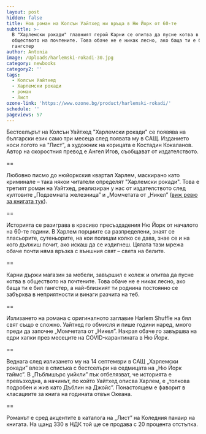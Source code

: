 ```yaml
---
layout: post
hidden: false
title: Нов роман на Колсън Уайтхед ни връща в Ню Йорк от 60-те
subtitle: >-
  В "Харлемски рокади" главният герой Карни се опитва да пусне котва в
  обществото на почтените. Това обаче не е никак лесно, ако баща ти е бил
  гангстер
author: Antonia
image: /Uploads/harlemski-rokadi-30.jpg
category: newbooks
category2: ''
tags:
  - Колсън Уайтхед
  - Харлемски рокади
  - роман
  - Лист
ozone-link: 'https://www.ozone.bg/product/harlemski-rokadi/'
schedule: ''
pageviews: 57
---
```

Бестселърът на Колсън Уайтхед "Харлемски рокади" се появява на български език само три месеца след появата му в САЩ. Изданието носи логото на "Лист", а художник на корицата е Костадин Кокаланов. Автор на скоростния превод е Ангел Игов, съобщават от издателството.

\==

Любовно писмо до нюйоркския квартал Харлем, маскирано като криминале – така някои читатели определят "Харлемски рокади". Това е третият роман на Уайтхед, реализиран у нас от издателството след култовите „Подземната железница” и „Момчетата от „Никел” ([виж ревю за книгата тук](https://literaturnirazgovori.com/bookreviews/2021/06/01/12-09-%D0%BC%D0%BE%D0%BC%D1%87%D0%B5%D1%82%D0%B0%D1%82%D0%B0-%D0%BE%D1%82-%D0%BD%D0%B8%D0%BA%D0%B5%D0%BB-%D0%B1%D0%B0%D0%BD%D0%B0%D0%BB%D0%BD%D0%BE%D1%81%D1%82%D1%82%D0%B0-%D0%BD%D0%B0-%D0%B7%D0%BB%D0%BE%D1%82%D0%BE-%D0%BF%D1%80%D0%B5%D0%B7-%D0%BF%D1%80%D0%B8%D0%B7%D0%BC%D0%B0%D1%82%D0%B0-%D0%B8-%D0%BD%D0%B0-%D1%80%D0%B0%D1%81%D0%B0%D1%82%D0%B0.html)).

\==

Историята се разиграва в красиво пресъздадения Ню Йорк от началото на 60-те години. В Харлем порциите са разпределени, знаят се пласьорите, сутеньорите, на кои полицаи колко се дава, знае се и на кого дължиш почит, ако искаш да се издигнеш. Цялата тази мрежа обаче почти няма връзка с външния свят – света на белите.

\==

Карни държи магазин за мебели, завършил е колеж и опитва да пусне котва в обществото на почтените. Това обаче не е никак лесно, ако баща ти е бил гангстер, а най-близкият ти роднина постоянно се забърква в неприятности и винаги разчита на теб.

\==

Излизането на романа с оригиналното заглавие Harlem Shuffle на бял свят също е сложно. Уайтхед го обмисля и пише години наред, много преди да започне „Момчетата от „Никел”. Накрая обаче го завършва на едри хапки през месеците на COVID-карантината в Ню Йорк. 

\==

Веднага след излизането му на 14 септември в САЩ „Харлемски рокади” влезе в списъка с бестселъри на седмицата на „Ню Йорк таймс”. В „Пъблишърс уийкли” пък отбелязват, че историята е превъзходна, а начинът, по който Уайтхед описва Харлем, е „толкова подробен и жив като Дъблин на Джойс”. Понастоящем е фаворит в класациите за книга на годината отвън Океана.

\==

Романът е сред акцентите в каталога на „Лист” на Коледния панаир на книгата. На щанд 330 в НДК той ще се продава с 20 процента отстъпка.